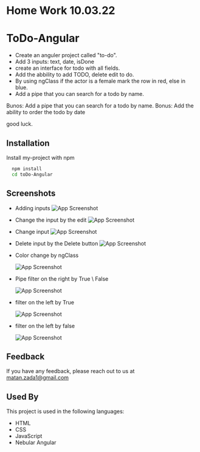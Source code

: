 # Home Work 10.03.22

# ToDo-Angular

- Create an anguler project called "to-do".
- Add 3 inputs: text, date, isDone
- create an interface for todo with all fields.
- Add the abbility to add TODO, delete edit to do.
- By using ngClass if the actor is a female mark the row in red, else in blue.
- Add a pipe that you can search for a todo by name.

Bunos:
Add a pipe that you can search for a todo by name.
Bonus: Add the ability to order the todo by date

good luck.

## Installation

Install my-project with npm

```bash
  npm install
  cd toDo-Angular
```

## Screenshots

- Adding inputs
  ![App Screenshot](/img/one.png)

- Change the input by the edit
  ![App Screenshot](/img/Two.png)

- Change input
  ![App Screenshot](/img/three.png)

- Delete input by the Delete button
  ![App Screenshot](/img/Four.png)

- Color change by ngClass

  ![App Screenshot](/img/ngClass.png)

- Pipe filter on the right by True \ False

  ![App Screenshot](/img/pipeFilter.png)

- filter on the left by True

  ![App Screenshot](/img/true.png)

- filter on the left by false

  ![App Screenshot](/img/false.png)

## Feedback

If you have any feedback, please reach out to us at matan.zada1@gmail.com

## Used By

This project is used in the following languages:

- HTML
- CSS
- JavaScript
- Nebular Angular
